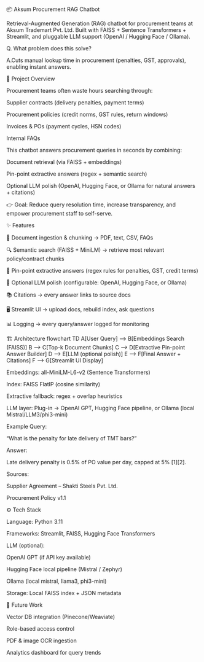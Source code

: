 📦 Aksum Procurement RAG Chatbot

Retrieval-Augmented Generation (RAG) chatbot for procurement teams at Aksum Trademart Pvt. Ltd.
Built with FAISS + Sentence Transformers + Streamlit, and pluggable LLM support (OpenAI / Hugging Face / Ollama).

Q. What problem does this solve?

A.Cuts manual lookup time in procurement (penalties, GST, approvals), enabling instant answers.

🚀 Project Overview

Procurement teams often waste hours searching through:

Supplier contracts (delivery penalties, payment terms)

Procurement policies (credit norms, GST rules, return windows)

Invoices & POs (payment cycles, HSN codes)

Internal FAQs

This chatbot answers procurement queries in seconds by combining:

Document retrieval (via FAISS + embeddings)

Pin-point extractive answers (regex + semantic search)

Optional LLM polish (OpenAI, Hugging Face, or Ollama for natural answers + citations)

👉 Goal: Reduce query resolution time, increase transparency, and empower procurement staff to self-serve.

✨ Features

📂 Document ingestion & chunking → PDF, text, CSV, FAQs

🔍 Semantic search (FAISS + MiniLM) → retrieve most relevant policy/contract chunks

📝 Pin-point extractive answers (regex rules for penalties, GST, credit terms)

🤖 Optional LLM polish (configurable: OpenAI, Hugging Face, or Ollama)

📚 Citations → every answer links to source docs

🖥️ Streamlit UI → upload docs, rebuild index, ask questions

📊 Logging → every query/answer logged for monitoring

🏗️ Architecture
flowchart TD
  A[User Query] --> B[Embeddings Search (FAISS)]
  B --> C[Top-k Document Chunks]
  C --> D[Extractive Pin-point Answer Builder]
  D --> E[LLM (optional polish)]
  E --> F[Final Answer + Citations]
  F --> G[Streamlit UI Display]


Embeddings: all-MiniLM-L6-v2 (Sentence Transformers)

Index: FAISS FlatIP (cosine similarity)

Extractive fallback: regex + overlap heuristics

LLM layer: Plug-in → OpenAI GPT, Hugging Face pipeline, or Ollama (local Mistral/LLM3/phi3-mini)

Example Query:

“What is the penalty for late delivery of TMT bars?”

Answer:

Late delivery penalty is 0.5% of PO value per day, capped at 5% [1][2].

Sources:

Supplier Agreement – Shakti Steels Pvt. Ltd.

Procurement Policy v1.1

⚙️ Tech Stack

Language: Python 3.11

Frameworks: Streamlit, FAISS, Hugging Face Transformers

LLM (optional):

OpenAI GPT (if API key available)

Hugging Face local pipeline (Mistral / Zephyr)

Ollama (local mistral, llama3, phi3-mini)

Storage: Local FAISS index + JSON metadata

🔮 Future Work

Vector DB integration (Pinecone/Weaviate)

Role-based access control

PDF & image OCR ingestion

Analytics dashboard for query trends
